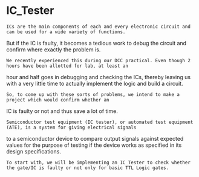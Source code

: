# IC_Tester

    ICs are the main components of each and every electronic circuit and can be used for a wide variety of functions. 
But if the IC is faulty, it becomes a tedious work to debug the circuit and confirm where exactly the problem is. 
    
    We recently experienced this during our DCC practical. Even though 2 hours have been allotted for lab, at least an 
hour and half goes in debugging and checking the ICs, thereby leaving us with a very little time to actually implement 
the logic and build a circuit.
	  
    So, to come up with these sorts of problems, we intend to make a project which would confirm whether an 
IC is faulty or not and thus save a lot of time.

    Semiconductor test equipment (IC tester), or automated test equipment (ATE), is a system for giving electrical signals
to a semiconductor device to compare output signals against expected values for the purpose of testing if the device works 
as specified in its design specifications.

    To start with, we will be implementing an IC Tester to check whether the gate/IC is faulty or not only for basic TTL Logic gates.
